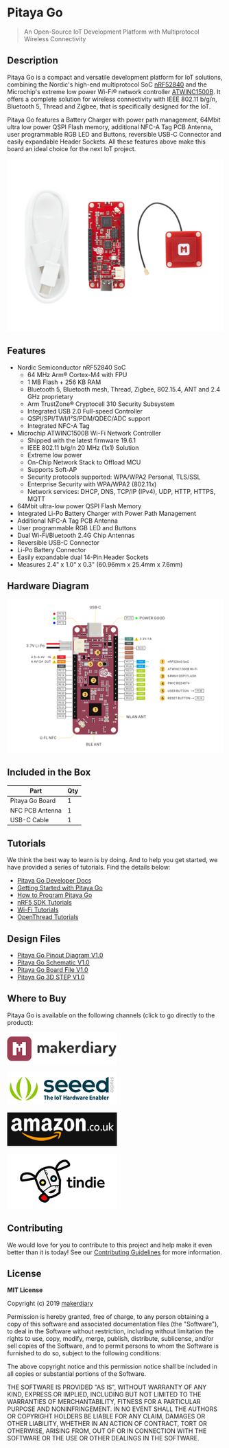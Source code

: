 # Pitaya Go 

> An Open-Source IoT Development Platform with Multiprotocol Wireless Connectivity

## Description

Pitaya Go is a compact and versatile development platform for IoT solutions, combining the Nordic's high-end multiprotocol SoC [nRF52840](https://www.nordicsemi.com/Products/Low-power-short-range-wireless/nRF52840) and the Microchip's extreme low power Wi-Fi® network controller [ATWINC1500B](https://www.microchip.com/wwwproducts/en/ATWINC1500-IC). It offers a complete solution for wireless connectivity with IEEE 802.11 b/g/n, Bluetooth 5, Thread and Zigbee, that is specifically designed for the IoT.

Pitaya Go features a Battery Charger with power path management, 64Mbit ultra low power QSPI Flash memory, additional NFC-A Tag PCB Antenna, user programmable RGB LED and Buttons, reversible USB-C Connector and easily expandable Header Sockets. All these features above make this board an ideal choice for the next IoT project.

![](docs/assets/images/pitaya-go-product-parts-w.png)

## Features

* Nordic Semiconductor nRF52840 SoC
	- 64 MHz Arm® Cortex-M4 with FPU
	- 1 MB Flash + 256 KB RAM
	- Bluetooth 5, Bluetooth mesh, Thread, Zigbee, 802.15.4, ANT and 2.4 GHz proprietary
	- Arm TrustZone® Cryptocell 310 Security Subsystem
	- Integrated USB 2.0 Full-speed Controller
	- QSPI/SPI/TWI/I²S/PDM/QDEC/ADC support
	- Integrated NFC-A Tag
* Microchip ATWINC1500B Wi-Fi Network Controller
	- Shipped with the latest firmware 19.6.1
	- IEEE 802.11 b/g/n 20 MHz (1x1) Solution
	- Extreme low power
	- On-Chip Network Stack to Offload MCU
	- Supports Soft-AP
	- Security protocols supported: WPA/WPA2 Personal, TLS/SSL
	- Enterprise Security with WPA/WPA2 (802.11x) 
	- Network services: DHCP, DNS, TCP/IP (IPv4), UDP, HTTP, HTTPS, MQTT
* 64Mbit ultra-low power QSPI Flash Memory
* Integrated Li-Po Battery Charger with Power Path Management
* Additional NFC-A Tag PCB Antenna
* User programmable RGB LED and Buttons
* Dual Wi-Fi/Bluetooth 2.4G Chip Antennas
* Reversible USB-C Connector
* Li-Po Battery Connector
* Easily expandable dual 14-Pin Header Sockets
* Measures 2.4" x 1.0" x 0.3" (60.96mm x 25.4mm x 7.6mm)

## Hardware Diagram

[![](docs/assets/images/pitaya-go_pinout.png)](docs/assets/images/pitaya-go_pinout.png)

## Included in the Box

|    **Part**     | **Qty** |
| --------------- | ------- |
| Pitaya Go Board | 1       |
| NFC PCB Antenna | 1       |
| USB-C Cable     | 1       |

## Tutorials

We think the best way to learn is by doing. And to help you get started, we have provided a series of tutorials. Find the details below:

* [Pitaya Go Developer Docs](https://wiki.makerdiary.com/pitaya-go/)
* [Getting Started with Pitaya Go](https://wiki.makerdiary.com/pitaya-go/getting-started)
* [How to Program Pitaya Go](https://wiki.makerdiary.com/pitaya-go/programming)
* [nRF5 SDK Tutorials](https://wiki.makerdiary.com/pitaya-go/nrf5-sdk)
* [Wi-Fi Tutorials](https://wiki.makerdiary.com/pitaya-go/wifi)
* [OpenThread Tutorials](https://wiki.makerdiary.com/pitaya-go/openthread)

## Design Files

* [Pitaya Go Pinout Diagram V1.0](docs/hw/pitaya-go_pinout_v1_0.pdf)
* [Pitaya Go Schematic V1.0](docs/hw/pitaya-go_schematic_v1_0.pdf)
* [Pitaya Go Board File V1.0](docs/hw/pitaya-go_board_file_v1_0.pdf)
* [Pitaya Go 3D STEP V1.0](docs/hw/pitaya-go_3d_v1_0.step)


## Where to Buy

Pitaya Go is available on the following channels (click to go directly to the product):

[![makerdiary store](docs/assets/images/makerdiary-store-logo.png)](https://store.makerdiary.com/collections/frontpage/products/pitaya-go)

[![seeed studio](docs/assets/images/seeed_logo_2018_horizontal.png)](https://www.seeedstudio.com/Pitaya-Go-An-Open-Source-IoT-Development-Platform-with-Multiprotocol-Wireless-Connectivity-p-4198.html)

[![amazon store](docs/assets/images/amazon_co_uk.jpg)](https://www.amazon.co.uk/dp/B07WTVRFGT?ref=myi_title_dp)

[![Tindie](docs/assets/images/tindie-logo.png)](https://www.tindie.com/products/Zelin/pitaya-go-iot-development-board/)

## Contributing

We would love for you to contribute to this project and help make it even better than it is today! See our [Contributing Guidelines](https://wiki.makerdiary.com/pitaya-go/CONTRIBUTING) for more information.

## License

**MIT License**

Copyright (c) 2019 [makerdiary](https://makerdiary.com)

Permission is hereby granted, free of charge, to any person obtaining a copy
of this software and associated documentation files (the "Software"), to deal
in the Software without restriction, including without limitation the rights
to use, copy, modify, merge, publish, distribute, sublicense, and/or sell
copies of the Software, and to permit persons to whom the Software is
furnished to do so, subject to the following conditions:

The above copyright notice and this permission notice shall be included in all
copies or substantial portions of the Software.

THE SOFTWARE IS PROVIDED "AS IS", WITHOUT WARRANTY OF ANY KIND, EXPRESS OR
IMPLIED, INCLUDING BUT NOT LIMITED TO THE WARRANTIES OF MERCHANTABILITY,
FITNESS FOR A PARTICULAR PURPOSE AND NONINFRINGEMENT. IN NO EVENT SHALL THE
AUTHORS OR COPYRIGHT HOLDERS BE LIABLE FOR ANY CLAIM, DAMAGES OR OTHER
LIABILITY, WHETHER IN AN ACTION OF CONTRACT, TORT OR OTHERWISE, ARISING FROM,
OUT OF OR IN CONNECTION WITH THE SOFTWARE OR THE USE OR OTHER DEALINGS IN THE
SOFTWARE.
